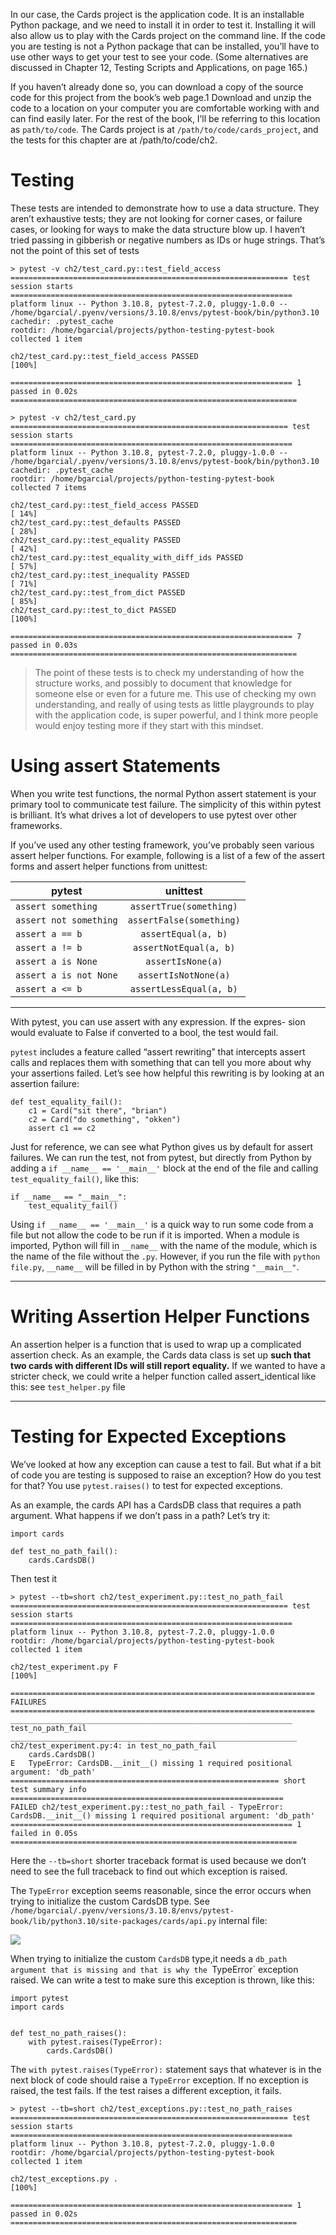 In our case, the Cards project is the application code. It is an installable Python package, and we need to install it in order to test it. Installing it will also allow us to play with the Cards project on the command line. If the code you are testing is not a Python package that can be installed, you’ll have to use other ways to get your test to see your code. (Some alternatives are discussed in Chapter 12, Testing Scripts and Applications, on page 165.)


If you haven’t already done so, you can download a copy of the source code
for this project from the book’s web page.1 Download and unzip the code to
a location on your computer you are comfortable working with and can find
easily later. For the rest of the book, I’ll be referring to this location as `path/to/code`. The Cards project is at `/path/to/code/cards_project`, and the tests for this chapter are at /path/to/code/ch2.


# Testing

These tests are intended to demonstrate how to use a data structure. They aren’t exhaustive
tests; they are not looking for corner cases, or failure cases, or looking for ways to make 
the data structure blow up. I haven’t tried passing in gibberish or negative numbers as IDs 
or huge strings. That’s not the point of this set of tests



```
> pytest -v ch2/test_card.py::test_field_access
============================================================== test session starts ===============================================================
platform linux -- Python 3.10.8, pytest-7.2.0, pluggy-1.0.0 -- /home/bgarcial/.pyenv/versions/3.10.8/envs/pytest-book/bin/python3.10
cachedir: .pytest_cache
rootdir: /home/bgarcial/projects/python-testing-pytest-book
collected 1 item                                                                                                                                 

ch2/test_card.py::test_field_access PASSED                                                                                                 [100%]

=============================================================== 1 passed in 0.02s ================================================================
```

```
> pytest -v ch2/test_card.py
============================================================== test session starts ===============================================================
platform linux -- Python 3.10.8, pytest-7.2.0, pluggy-1.0.0 -- /home/bgarcial/.pyenv/versions/3.10.8/envs/pytest-book/bin/python3.10
cachedir: .pytest_cache
rootdir: /home/bgarcial/projects/python-testing-pytest-book
collected 7 items                                                                                                                                

ch2/test_card.py::test_field_access PASSED                                                                                                 [ 14%]
ch2/test_card.py::test_defaults PASSED                                                                                                     [ 28%]
ch2/test_card.py::test_equality PASSED                                                                                                     [ 42%]
ch2/test_card.py::test_equality_with_diff_ids PASSED                                                                                       [ 57%]
ch2/test_card.py::test_inequality PASSED                                                                                                   [ 71%]
ch2/test_card.py::test_from_dict PASSED                                                                                                    [ 85%]
ch2/test_card.py::test_to_dict PASSED                                                                                                      [100%]

=============================================================== 7 passed in 0.03s ================================================================
```

>The point of these tests is to check my understanding of how the structure
works, and possibly to document that knowledge for someone else or even
for a future me. This use of checking my own understanding, and really of
using tests as little playgrounds to play with the application code, is super
powerful, and I think more people would enjoy testing more if they start with
this mindset.

# Using assert Statements
When you write test functions, the normal Python assert statement is your
primary tool to communicate test failure. The simplicity of this within pytest
is brilliant. It’s what drives a lot of developers to use pytest over other
frameworks.

If you’ve used any other testing framework, you’ve probably seen various assert
helper functions. For example, following is a list of a few of the assert forms
and assert helper functions from unittest:

| pytest                 |      unittest                   | 
|------------------------|:-------------------------------:|
| `assert something`     | `assertTrue(something)`         | 
| `assert not something` |    `assertFalse(something)`     |  
| `assert a == b`        | `assertEqual(a, b)`             |    
| `assert a != b`        | `assertNotEqual(a, b)`          |
| `assert a is None`     | `assertIsNone(a)`               |
| `assert a is not None` | `assertIsNotNone(a)`            |
| `assert a <= b`        | `assertLessEqual(a, b)`         |

---

With pytest, you can use assert <expression> with any expression. If the expres-
sion would evaluate to False if converted to a bool, the test would fail.

`pytest` includes a feature called “assert rewriting” that intercepts assert calls
and replaces them with something that can tell you more about why your
assertions failed. Let’s see how helpful this rewriting is by looking at an
assertion failure:

```
def test_equality_fail():
    c1 = Card("sit there", "brian")
    c2 = Card("do something", "okken")
    assert c1 == c2
```

Just for reference, we can see what Python gives us by default for assert failures.
We can run the test, not from pytest, but directly from Python by adding
a  `if __name__ == '__main__'` block at the end of the file and calling `test_equality_fail()`,
like this:

```
if __name__ == "__main__":
    test_equality_fail()
```

Using `if __name__ == '__main__'` is a quick way to run some code from a file but
not allow the code to be run if it is imported. When a module is imported,
Python will fill in `__name__` with the name of the module, which is the name of
the file without the `.py`. However, if you run the file with `python file.py`, `__name__`
will be filled in by Python with the string `"__main__"`.

---
# Writing Assertion Helper Functions

An assertion helper is a function that is used to wrap up a complicated
assertion check. As an example, the Cards data class is set up **such that two
cards with different IDs will still report equality.** If we wanted to have a stricter
check, we could write a helper function called assert_identical like this: see `test_helper.py` file

---

# Testing for Expected Exceptions

We’ve looked at how any exception can cause a test to fail. But what if a bit
of code you are testing is supposed to raise an exception? How do you test
for that?
You use `pytest.raises()` to test for expected exceptions.

As an example, the cards API has a CardsDB class that requires a path argument.
What happens if we don’t pass in a path? Let’s try it:

```
import cards

def test_no_path_fail():
    cards.CardsDB()
```

Then test it 
```
> pytest --tb=short ch2/test_experiment.py::test_no_path_fail
============================================================== test session starts ===============================================================
platform linux -- Python 3.10.8, pytest-7.2.0, pluggy-1.0.0
rootdir: /home/bgarcial/projects/python-testing-pytest-book
collected 1 item                                                                                                                                 

ch2/test_experiment.py F                                                                                                                   [100%]

==================================================================== FAILURES ====================================================================
_______________________________________________________________ test_no_path_fail ________________________________________________________________
ch2/test_experiment.py:4: in test_no_path_fail
    cards.CardsDB()
E   TypeError: CardsDB.__init__() missing 1 required positional argument: 'db_path'
============================================================ short test summary info =============================================================
FAILED ch2/test_experiment.py::test_no_path_fail - TypeError: CardsDB.__init__() missing 1 required positional argument: 'db_path'
=============================================================== 1 failed in 0.05s ================================================================
```

Here the `--tb=short` shorter traceback format is used because we don’t need to
see the full traceback to find out which exception is raised.

The `TypeError` exception seems reasonable, since the error occurs when trying
to initialize the custom CardsDB type. See `/home/bgarcial/.pyenv/versions/3.10.8/envs/pytest-book/lib/python3.10/site-packages/cards/api.py` internal file:

![](https://cldup.com/zr0vBRlHp6.png)

When trying to initialize the custom `CardsDB` type,it needs a `db_path argument that is missing and that is why the
`TypeError` exception raised. We can write a test to make sure this exception is thrown, like this:

```
import pytest
import cards


def test_no_path_raises():
    with pytest.raises(TypeError):
        cards.CardsDB()
```

The `with pytest.raises(TypeError):` statement says that whatever is in the next block
of code should raise a `TypeError` exception. If no exception is raised, the test
fails. If the test raises a different exception, it fails.

```
> pytest --tb=short ch2/test_exceptions.py::test_no_path_raises
============================================================== test session starts ===============================================================
platform linux -- Python 3.10.8, pytest-7.2.0, pluggy-1.0.0
rootdir: /home/bgarcial/projects/python-testing-pytest-book
collected 1 item                                                                                                                                 

ch2/test_exceptions.py .                                                                                                                   [100%]

=============================================================== 1 passed in 0.02s ================================================================

```
